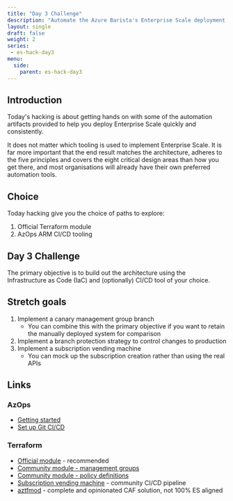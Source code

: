 ```yaml
---
title: "Day 3 Challenge"
description: "Automate the Azure Barista's Enterprise Scale deployment with either Terraform or AzOps."
layout: single
draft: false
weight: 2
series:
 - es-hack-day3
menu:
  side:
    parent: es-hack-day3
---
```


## Introduction

Today's hacking is about getting hands on with some of the automation artifacts provided to help you deploy Enterprise Scale quickly and consistently.

It does not matter which tooling is used to implement Enterprise Scale. It is far more important that the end result matches the architecture, adheres to the five principles and covers the eight critical design areas than how you get there, and most organisations will already have their own preferred automation tools.

## Choice

Today hacking give you the choice of paths to explore:

1. Official Terraform module
1. AzOps ARM CI/CD tooling

## Day 3 Challenge

The primary objective is to build out the architecture using the Infrastructure as Code (IaC) and (optionally) CI/CD tool of your choice.

## Stretch goals

1. Implement a canary management group branch
    * You can combine this with the primary objective if you want to retain the manually deployed system for comparison
1. Implement a branch protection strategy to control changes to production
1. Implement a subscription vending machine
    * You can mock up the subscription creation rather than using the real APIs

## Links

### AzOps

* [Getting started](https://github.com/Azure/Enterprise-Scale/blob/main/docs/Deploy/getting-started.md)
* [Set up Git CI/CD](https://github.com/Azure/Enterprise-Scale/blob/main/docs/enterprise-scale-iab/setup-git-cicd.md)

### Terraform

* [Official module](https://registry.terraform.io/modules/Azure/caf-enterprise-scale/azurerm/latest) - recommended
* [Community module - management groups](https://github.com/terraform-azurerm-modules/terraform-azurerm-management-groups)
* [Community module - policy definitions](https://github.com/terraform-azurerm-modules/terraform-azurerm-azopsreference)
* [Subscription vending machine](https://github.com/terraform-azurerm-examples/terraform-enterprisescale-starter) - community CI/CD pipeline
* [aztfmod](https://github.com/Azure/caf-terraform-landingzones) - complete and opinionated CAF solution, not 100% ES aligned
